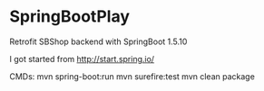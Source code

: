 # SpringBootPlay
Retrofit SBShop backend with SpringBoot 1.5.10

I got started from
http://start.spring.io/

CMDs:
mvn spring-boot:run
mvn surefire:test
mvn clean package